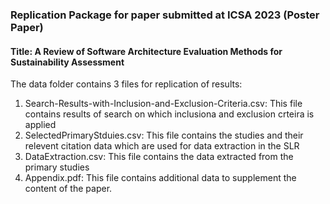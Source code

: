 ### Replication Package for paper submitted at ICSA 2023 (Poster Paper)

#### Title: A Review of Software Architecture Evaluation Methods for Sustainability Assessment

The data folder contains 3 files for replication of results:
1. Search-Results-with-Inclusion-and-Exclusion-Criteria.csv: This file contains results of search on which inclusiona and exclusion crteira is applied
2. SelectedPrimaryStduies.csv: This file contains the studies and their relevent citation data which are used for data extraction in the SLR
3. DataExtraction.csv: This file contains the data extracted from the primary studies
4. Appendix.pdf: This file contains additional data to supplement the content of the paper.
